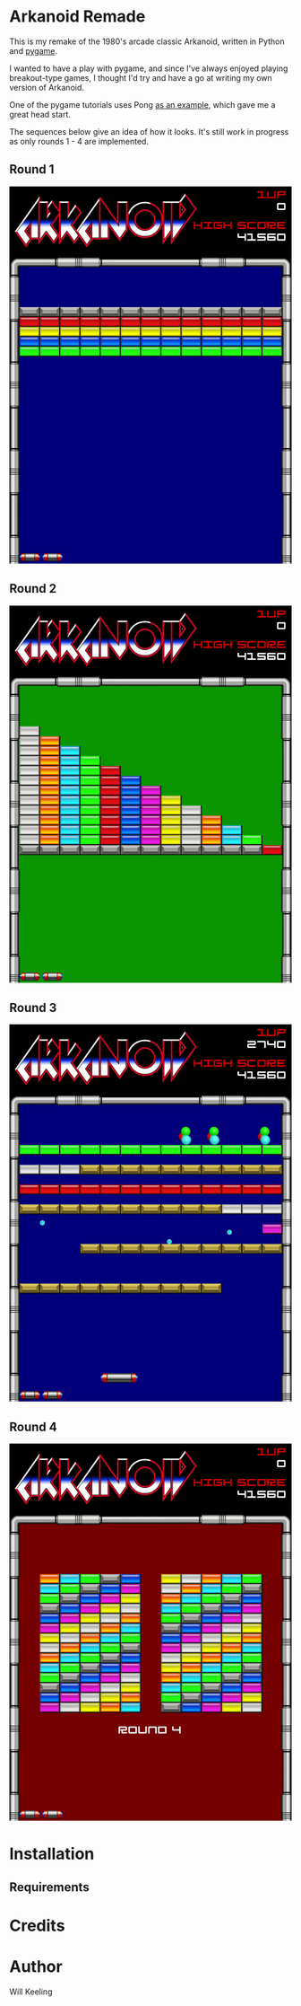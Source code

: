 Arkanoid Remade
===============

This is my remake of the 1980's arcade classic Arkanoid, written in Python and [pygame](http://www.pygame.org/).

I wanted to have a play with pygame, and since I've always enjoyed playing breakout-type games, I thought I'd try and have a go at writing my own version of Arkanoid.

One of the pygame tutorials uses Pong [as an example](http://www.pygame.org/docs/tut/tom/MakeGames.html), which gave me a great head start.

The sequences below give an idea of how it looks. It's still work in progress as only rounds 1 - 4 are implemented.

Round 1
-------

![Round 1](./docs/img/round1.gif "Round 1")

Round 2
-------

![Round 2](./docs/img/round2.gif "Round 2")

Round 3
-------

![Round 3](./docs/img/round3.gif "Round 3")

Round 4
-------

![Round 4](./docs/img/round4.gif "Round 4")

Installation
============

Requirements
------------


Credits
=======


Author
======

Will Keeling
